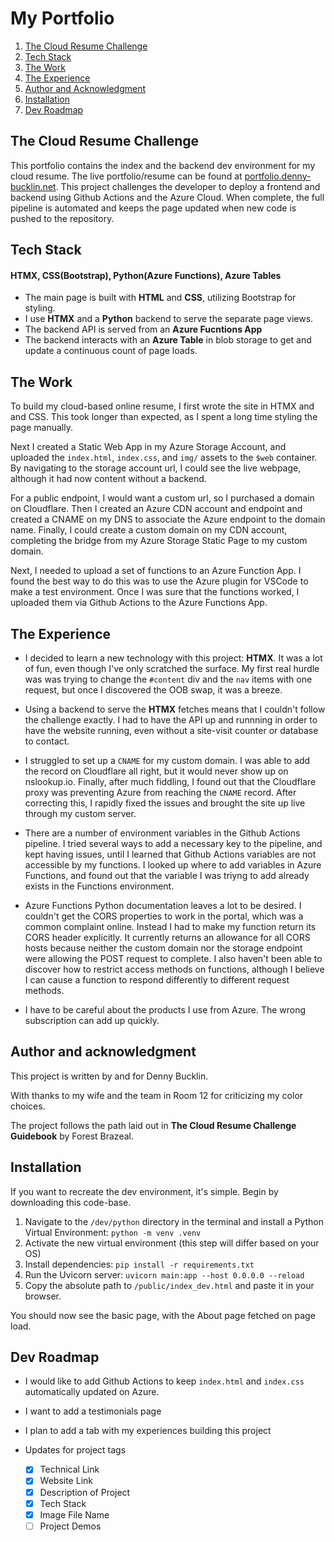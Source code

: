 # My Portfolio

1. [The Cloud Resume Challenge](#the-cloud-resume-challenge)
2. [Tech Stack](#tech-stack)
3. [The Work](#the-work)
4. [The Experience](#the-experience)
5. [Author and Acknowledgment](#author-and-acknowledgment)
6. [Installation](#installation)
7. [Dev Roadmap](#dev-roadmap)

## The Cloud Resume Challenge
This portfolio contains the index and the backend dev environment for my cloud resume.  The live portfolio/resume can be found at [portfolio.denny-bucklin.net](portolio.denny-bucklin.net). This project challenges the developer to deploy a frontend and backend using Github Actions and the Azure Cloud. When complete, the full pipeline is automated and keeps the page updated when new code is pushed to the repository.

## Tech Stack
#### HTMX, CSS(Bootstrap), Python(Azure Functions), Azure Tables
- The main page is built with **HTML** and **CSS**, utilizing Bootstrap for styling.
- I use **HTMX** and a **Python** backend to serve the separate page views.
- The backend API is served from an **Azure Fucntions App**
- The backend interacts with an **Azure Table** in blob storage to get and update a continuous count of page loads.

## The Work
To build my cloud-based online resume, I first wrote the site in HTMX and and CSS. This took longer than expected, as I spent a long time styling the page manually.

Next I created a Static Web App in my Azure Storage Account, and uploaded the `index.html`, `index.css`, and `img/` assets to the `$web` container. By navigating to the storage account url, I could see the live webpage, although it had now content without a backend.

For a public endpoint, I would want a custom url, so I purchased a domain on Cloudflare. Then I created an Azure CDN account and endpoint and created a CNAME on my DNS to associate the Azure endpoint to the domain name. Finally, I could create a custom domain on my CDN account, completing the bridge from my Azure Storage Static Page to my custom domain.

Next, I needed to upload a set of functions to an Azure Function App. I found the best way to do this was to use the Azure plugin for VSCode to make a test environment. Once I was sure that the functions worked, I uploaded them via Github Actions to the Azure Functions App.

## The Experience
- I decided to learn a new technology with this project: **HTMX**. It was a lot of fun, even though I've only scratched the surface. My first real hurdle was was trying to change the `#content` div and the `nav` items with one request, but once I discovered the OOB swap, it was a breeze.

- Using a backend to serve the **HTMX** fetches means that I couldn't follow the challenge exactly. I had to have the API up and runnning in order to have the website running, even without a site-visit counter or database to contact.

- I struggled to set up a `CNAME` for my custom domain. I was able to add the record on Cloudflare all right, but it would never show up on nslookup.io. Finally, after much fiddling, I found out that the Cloudflare proxy was preventing Azure from reaching the `CNAME` record. After correcting this, I rapidly fixed the issues and brought the site up live through my custom server.

- There are a number of environment variables in the Github Actions pipeline. I tried several ways to add a necessary key to the pipeline, and kept having issues, until I learned that Github Actions variables are not accessible by my functions. I looked up where to add variables in Azure Functions, and found out that the variable I was triyng to add already exists in the Functions environment.

- Azure Functions Python documentation leaves a lot to be desired. I couldn't get the CORS properties to work in the portal, which was a common complaint online. Instead I had to make my function return its CORS header explicitly. It currently returns an allowance for all CORS hosts because neither the custom domain nor the storage endpoint were allowing the POST request to complete. I also haven't been able to discover how to restrict access methods on functions, although I believe I can cause a function to respond differently to different request methods.

- I have to be careful about the products I use from Azure. The wrong subscription can add up quickly.

## Author and acknowledgment
This project is written by and for Denny Bucklin.

With thanks to my wife and the team in Room 12 for criticizing my color choices.

The project follows the path laid out in **The Cloud Resume Challenge Guidebook** by Forest Brazeal.

## Installation
If you want to recreate the dev environment, it's simple. Begin by downloading this code-base.

1. Navigate to the `/dev/python` directory in the terminal and install a Python Virtual Environment: `python -m venv .venv`
2. Activate the new virtual environment (this step will differ based on your OS)
3. Install dependencies: `pip install -r requirements.txt`
4. Run the Uvicorn server: `uvicorn main:app --host 0.0.0.0 --reload`
5. Copy the absolute path to `/public/index_dev.html` and paste it in your browser.

You should now see the basic page, with the About page fetched on page load.

## Dev Roadmap
- I would like to add Github Actions to keep `index.html` and `index.css` automatically updated on Azure.

- I want to add a testimonials page

- I plan to add a tab with my experiences building this project

- Updates for project tags
  - [X] Technical Link
  - [X] Website Link
  - [X] Description of Project
  - [X] Tech Stack
  - [X] Image File Name
  - [ ] Project Demos
